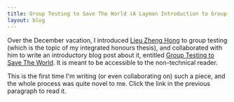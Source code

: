 ```yaml
---
title: Group Testing to Save The World (A Layman Introduction to Group Testing)
layout: blog
---
```


Over the December vacation, I introduced [Lieu Zheng Hong](https://lieuzhenghong.com/) to group testing (which is the topic of my integrated honours thesis), and collaborated with him to write an introductory blog post about it, entitled [Group Testing to Save The World](https://lieuzhenghong.com/group_testing/).  It is meant to be accessible to the non-technical reader.

This is the first time I'm writing (or even collaborating on) such a piece, and the whole process was quite novel to me.  Click the link in the previous paragraph to read it.
